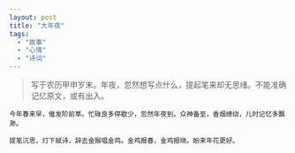 ```yaml
---
layout: post
title: "大年夜"
tags:
  - "故事"
  - "心情"
  - "诗词"
---
```


> 写于农历甲申岁末。年夜，忽然想写点什么，提起笔来却无思绪。不能准确记忆原文，或有出入。


    今年春来早，催发阶前草。忙碌良多停歇少，忽然年夜到。众神备至，香烟缭绕，儿时记忆多飘渺。

    提笔沉思，灯下赋诗，辞去金猴唱金鸡。金鸡报春，金鸡报晓。盼来年花更好。
